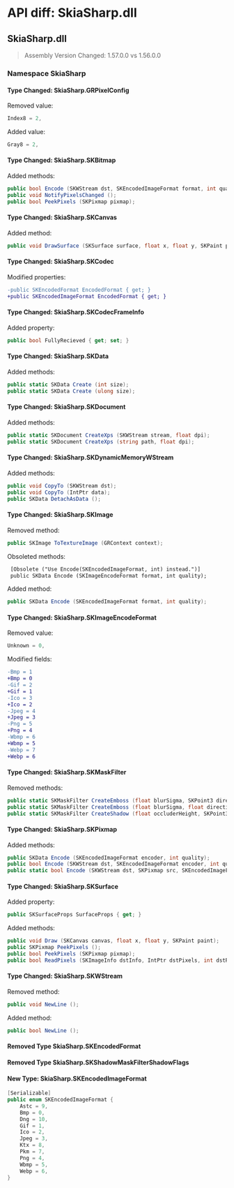 # API diff: SkiaSharp.dll

## SkiaSharp.dll

> Assembly Version Changed: 1.57.0.0 vs 1.56.0.0

### Namespace SkiaSharp

#### Type Changed: SkiaSharp.GRPixelConfig

Removed value:

```csharp
Index8 = 2,
```

Added value:

```csharp
Gray8 = 2,
```


#### Type Changed: SkiaSharp.SKBitmap

Added methods:

```csharp
public bool Encode (SKWStream dst, SKEncodedImageFormat format, int quality);
public void NotifyPixelsChanged ();
public bool PeekPixels (SKPixmap pixmap);
```


#### Type Changed: SkiaSharp.SKCanvas

Added method:

```csharp
public void DrawSurface (SKSurface surface, float x, float y, SKPaint paint);
```


#### Type Changed: SkiaSharp.SKCodec

Modified properties:

```diff
-public SKEncodedFormat EncodedFormat { get; }
+public SKEncodedImageFormat EncodedFormat { get; }
```


#### Type Changed: SkiaSharp.SKCodecFrameInfo

Added property:

```csharp
public bool FullyRecieved { get; set; }
```


#### Type Changed: SkiaSharp.SKData

Added methods:

```csharp
public static SKData Create (int size);
public static SKData Create (ulong size);
```


#### Type Changed: SkiaSharp.SKDocument

Added methods:

```csharp
public static SKDocument CreateXps (SKWStream stream, float dpi);
public static SKDocument CreateXps (string path, float dpi);
```


#### Type Changed: SkiaSharp.SKDynamicMemoryWStream

Added methods:

```csharp
public void CopyTo (SKWStream dst);
public void CopyTo (IntPtr data);
public SKData DetachAsData ();
```


#### Type Changed: SkiaSharp.SKImage

Removed method:

```csharp
public SKImage ToTextureImage (GRContext context);
```

Obsoleted methods:

```diff
 [Obsolete ("Use Encode(SKEncodedImageFormat, int) instead.")]
 public SKData Encode (SKImageEncodeFormat format, int quality);
```

Added method:

```csharp
public SKData Encode (SKEncodedImageFormat format, int quality);
```


#### Type Changed: SkiaSharp.SKImageEncodeFormat

Removed value:

```csharp
Unknown = 0,
```

Modified fields:

```diff
-Bmp = 1
+Bmp = 0
-Gif = 2
+Gif = 1
-Ico = 3
+Ico = 2
-Jpeg = 4
+Jpeg = 3
-Png = 5
+Png = 4
-Wbmp = 6
+Wbmp = 5
-Webp = 7
+Webp = 6
```


#### Type Changed: SkiaSharp.SKMaskFilter

Removed methods:

```csharp
public static SKMaskFilter CreateEmboss (float blurSigma, SKPoint3 direction, float ambient, float specular);
public static SKMaskFilter CreateEmboss (float blurSigma, float directionX, float directionY, float directionZ, float ambient, float specular);
public static SKMaskFilter CreateShadow (float occluderHeight, SKPoint3 lightPos, float lightRadius, float ambientAlpha, float spotAlpha, SKShadowMaskFilterShadowFlags flags);
```


#### Type Changed: SkiaSharp.SKPixmap

Added methods:

```csharp
public SKData Encode (SKEncodedImageFormat encoder, int quality);
public bool Encode (SKWStream dst, SKEncodedImageFormat encoder, int quality);
public static bool Encode (SKWStream dst, SKPixmap src, SKEncodedImageFormat encoder, int quality);
```


#### Type Changed: SkiaSharp.SKSurface

Added property:

```csharp
public SKSurfaceProps SurfaceProps { get; }
```

Added methods:

```csharp
public void Draw (SKCanvas canvas, float x, float y, SKPaint paint);
public SKPixmap PeekPixels ();
public bool PeekPixels (SKPixmap pixmap);
public bool ReadPixels (SKImageInfo dstInfo, IntPtr dstPixels, int dstRowBytes, int srcX, int srcY);
```


#### Type Changed: SkiaSharp.SKWStream

Removed method:

```csharp
public void NewLine ();
```

Added method:

```csharp
public bool NewLine ();
```


#### Removed Type SkiaSharp.SKEncodedFormat
#### Removed Type SkiaSharp.SKShadowMaskFilterShadowFlags
#### New Type: SkiaSharp.SKEncodedImageFormat

```csharp
[Serializable]
public enum SKEncodedImageFormat {
	Astc = 9,
	Bmp = 0,
	Dng = 10,
	Gif = 1,
	Ico = 2,
	Jpeg = 3,
	Ktx = 8,
	Pkm = 7,
	Png = 4,
	Wbmp = 5,
	Webp = 6,
}
```


